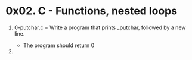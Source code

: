 # 0x02. C - Functions, nested loops

1. 0-putchar.c = Write a program that prints _putchar, followed by a new line.

	* The program should return 0
2. 
